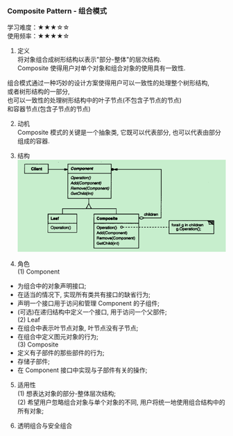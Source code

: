 ### Composite Pattern - 组合模式  

学习难度：★★★☆☆  
使用频率：★★★★☆  

1. 定义  
将对象组合成树形结构以表示"部分-整体"的层次结构.  
Composite 使得用户对单个对象和组合对象的使用具有一致性.  

组合模式通过一种巧妙的设计方案使得用户可以一致性的处理整个树形结构,  
或者树形结构的一部分,   
也可以一致性的处理树形结构中的叶子节点(不包含子节点的节点)  
和容器节点(包含子节点的节点)  

2. 动机  
Composite 模式的关键是一个抽象类, 
它既可以代表部分, 也可以代表由部分组成的容器.  

3. 结构  
![](../../../images/composite.png)

4. 角色  
(1) Component  
* 为组合中的对象声明接口;  
* 在适当的情况下, 实现所有类共有接口的缺省行为;  
* 声明一个接口用于访问和管理 Component 的子组件;  
* (可选)在递归结构中定义一个接口, 用于访问一个父部件;  
(2) Leaf  
* 在组合中表示叶节点对象, 叶节点没有子节点;  
* 在组合中定义图元对象的行为;  
(3) Composite  
* 定义有子部件的那些部件的行为;  
* 存储子部件;  
* 在 Component 接口中实现与子部件有关的操作;  

5. 适用性  
(1) 想表达对象的部分-整体层次结构;  
(2) 希望用户忽略组合对象与单个对象的不同, 用户将统一地使用组合结构中的所有对象;  

6. 透明组合与安全组合  
